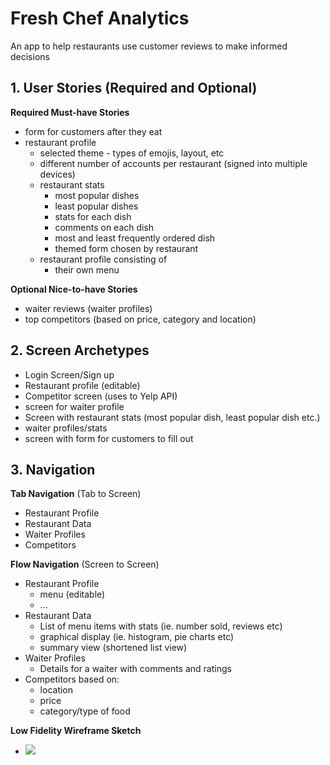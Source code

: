 # Fresh Chef Analytics
An app to help restaurants use customer reviews to make informed decisions

## 1. User Stories (Required and Optional)

**Required Must-have Stories**

 * form for customers after they eat
 * restaurant profile
    - selected theme - types of emojis, layout, etc
    - different number of accounts per restaurant (signed into multiple devices)
    - restaurant stats
        - most popular dishes
        - least popular dishes
        - stats for each dish
        - comments on each dish
        - most and least frequently ordered dish
        - themed form chosen by restaurant 
    - restaurant profile consisting of 
        - their own menu

**Optional Nice-to-have Stories**

 * waiter reviews (waiter profiles)
 * top competitors (based on price, category and location)

## 2. Screen Archetypes

 * Login Screen/Sign up
 * Restaurant profile (editable)
 * Competitor screen (uses to Yelp API)
 * screen for waiter profile
 * Screen with restaurant stats (most popular dish, least popular dish etc.)
 * waiter profiles/stats
 * screen with form for customers to fill out


## 3. Navigation

**Tab Navigation** (Tab to Screen)

 * Restaurant Profile
 * Restaurant Data
 * Waiter Profiles
 * Competitors

**Flow Navigation** (Screen to Screen)

 * Restaurant Profile
   * menu (editable)
   * ...
 * Restaurant Data
   * List of menu items with stats (ie. number sold, reviews etc)
   * graphical display (ie. histogram, pie charts etc)
   * summary view (shortened list view)
 * Waiter Profiles
   * Details for a waiter with comments and ratings
 * Competitors based on:
   * location
   * price
   * category/type of food
   
 **Low Fidelity Wireframe Sketch**
   * ![](https://scontent-sjc3-1.xx.fbcdn.net/v/t1.15752-0/p280x280/66153801_2413268448949883_6371729063316291584_n.jpg?_nc_cat=110&_nc_oc=AQmAb_63jJdMhk7KmYRkgVX6QgBZyJhJO03hekLQ8xdZPq7uTJlLM2S1Xv8qXi16Csk&_nc_ht=scontent-sjc3-1.xx&oh=8e037924045997a9a48d49bfb22e47d9&oe=5DA3B778)
